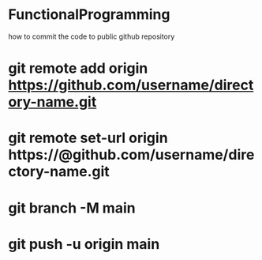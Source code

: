 # FunctionalProgramming

how to commit the code to public github repository

# git remote add origin https://github.com/username/directory-name.git

# git remote set-url origin https://<token>@github.com/username/directory-name.git

# git branch -M main

# git push -u origin main
